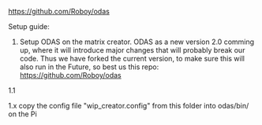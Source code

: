 https://github.com/Roboy/odas

Setup guide:

1. Setup ODAS on the matrix creator. ODAS as a new version 2.0 comming up, where it will introduce major changes that will probably break our code. Thus we have forked the current version, to make sure this will also run in the Future, so best us this repo: https://github.com/Roboy/odas

  1.1 

  1.x copy the config file "wip_creator.config" from this folder into odas/bin/ on the Pi
